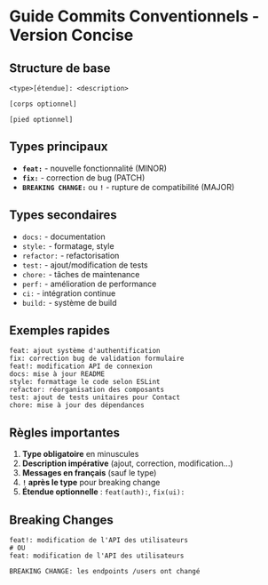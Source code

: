 # Guide Commits Conventionnels - Version Concise

## Structure de base
```
<type>[étendue]: <description>

[corps optionnel]

[pied optionnel]
```

## Types principaux
- **`feat:`** - nouvelle fonctionnalité (MINOR)
- **`fix:`** - correction de bug (PATCH)
- **`BREAKING CHANGE:`** ou **`!`** - rupture de compatibilité (MAJOR)

## Types secondaires
- `docs:` - documentation
- `style:` - formatage, style
- `refactor:` - refactorisation
- `test:` - ajout/modification de tests
- `chore:` - tâches de maintenance
- `perf:` - amélioration de performance
- `ci:` - intégration continue
- `build:` - système de build

## Exemples rapides
```
feat: ajout système d'authentification
fix: correction bug de validation formulaire
feat!: modification API de connexion
docs: mise à jour README
style: formattage le code selon ESLint
refactor: réorganisation des composants
test: ajout de tests unitaires pour Contact
chore: mise à jour des dépendances
```

## Règles importantes
1. **Type obligatoire** en minuscules
2. **Description impérative** (ajout, correction, modification...)
3. **Messages en français** (sauf le type)
4. **`!` après le type** pour breaking change
5. **Étendue optionnelle** : `feat(auth):`, `fix(ui):`

## Breaking Changes
```
feat!: modification de l'API des utilisateurs
# OU
feat: modification de l'API des utilisateurs

BREAKING CHANGE: les endpoints /users ont changé
```
